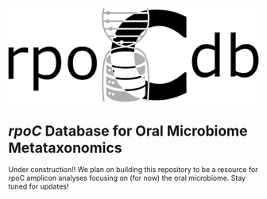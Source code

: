 <img src="rpocdb_logo.png" width="600" />

# *rpoC* Database for Oral Microbiome Metataxonomics

Under construction!! We plan on building this repository to be a resource for rpoC amplicon analyses focusing on (for now) the oral microbiome. Stay tuned for updates!
